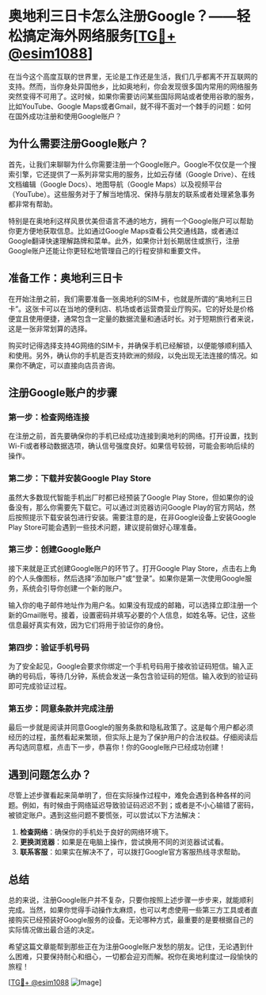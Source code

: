 # 奥地利三日卡怎么注册Google？——轻松搞定海外网络服务[[TG💪+ @esim1088](https://t.me/s/esim1088)]

在当今这个高度互联的世界里，无论是工作还是生活，我们几乎都离不开互联网的支持。然而，当你身处异国他乡，比如奥地利，你会发现很多国内常用的网络服务突然变得不可用了。这时候，如果你需要访问某些国际网站或者使用谷歌的服务，比如YouTube、Google Maps或者Gmail，就不得不面对一个棘手的问题：如何在国外成功注册和使用Google账户？

## 为什么需要注册Google账户？

首先，让我们来聊聊为什么你需要注册一个Google账户。Google不仅仅是一个搜索引擎，它还提供了一系列非常实用的服务，比如云存储（Google Drive）、在线文档编辑（Google Docs）、地图导航（Google Maps）以及视频平台（YouTube）。这些服务对于了解当地情况、保持与朋友的联系或者处理紧急事务都非常有帮助。

特别是在奥地利这样风景优美但语言不通的地方，拥有一个Google账户可以帮助你更方便地获取信息。比如通过Google Maps查看公共交通线路，或者通过Google翻译快速理解路牌和菜单。此外，如果你计划长期居住或旅行，注册Google账户还能让你更轻松地管理自己的行程安排和重要文件。

## 准备工作：奥地利三日卡

在开始注册之前，我们需要准备一张奥地利的SIM卡，也就是所谓的“奥地利三日卡”。这张卡可以在当地的便利店、机场或者运营商营业厅购买。它的好处是价格便宜且使用便捷，通常包含一定量的数据流量和通话时长。对于短期旅行者来说，这是一张非常划算的选择。

购买时记得选择支持4G网络的SIM卡，并确保手机已经解锁，以便能够顺利插入和使用。另外，确认你的手机是否支持欧洲的频段，以免出现无法连接的情况。如果你不确定，可以直接向店员咨询。

## 注册Google账户的步骤

### 第一步：检查网络连接

在注册之前，首先要确保你的手机已经成功连接到奥地利的网络。打开设置，找到Wi-Fi或者移动数据选项，确认信号强度良好。如果信号较弱，可能会影响后续的操作。

### 第二步：下载并安装Google Play Store

虽然大多数现代智能手机出厂时都已经预装了Google Play Store，但如果你的设备没有，那么你需要先下载它。可以通过浏览器访问Google Play的官方网站，然后按照提示下载安装包进行安装。需要注意的是，在非Google设备上安装Google Play Store可能会遇到一些技术问题，建议提前做好心理准备。

### 第三步：创建Google账户

接下来就是正式创建Google账户的环节了。打开Google Play Store，点击右上角的个人头像图标，然后选择“添加账户”或“登录”。如果你是第一次使用Google服务，系统会引导你创建一个新的账户。

输入你的电子邮件地址作为用户名。如果没有现成的邮箱，可以选择立即注册一个新的Gmail账号。接着，设置密码并填写必要的个人信息，如姓名等。记住，这些信息最好真实有效，因为它们将用于验证你的身份。

### 第四步：验证手机号码

为了安全起见，Google会要求你绑定一个手机号码用于接收验证码短信。输入正确的号码后，等待几分钟，系统会发送一条包含验证码的短信。输入收到的验证码即可完成验证过程。

### 第五步：同意条款并完成注册

最后一步就是阅读并同意Google的服务条款和隐私政策了。这是每个用户都必须经历的过程，虽然看起来繁琐，但实际上是为了保护用户的合法权益。仔细阅读后再勾选同意框，点击下一步，恭喜你！你的Google账户已经成功创建！

## 遇到问题怎么办？

尽管上述步骤看起来简单明了，但在实际操作过程中，难免会遇到各种各样的问题。例如，有时候由于网络延迟导致验证码迟迟不到；或者是不小心输错了密码，被锁定账户。遇到这些问题不要慌张，可以尝试以下方法解决：

1. **检查网络**：确保你的手机处于良好的网络环境下。
2. **更换浏览器**：如果是在电脑上操作，尝试换用不同的浏览器试试看。
3. **联系客服**：如果实在解决不了，可以拨打Google官方客服热线寻求帮助。

## 总结

总的来说，注册Google账户并不复杂，只要你按照上述步骤一步步来，就能顺利完成。当然，如果你觉得手动操作太麻烦，也可以考虑使用一些第三方工具或者直接购买已经预装好Google服务的设备。无论哪种方式，最重要的是要根据自己的实际情况做出最合适的决定。

希望这篇文章能帮到那些正在为注册Google账户发愁的朋友。记住，无论遇到什么困难，只要保持耐心和细心，一切都会迎刃而解。祝你在奥地利度过一段愉快的旅程！

[[TG💪+ @esim1088](https://t.me/s/esim1088) ![Image](https://i.postimg.cc/4NQfJmqS/Snipaste-2025-05-13-00-14-12.png)]